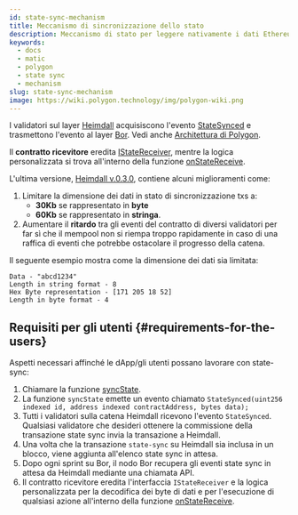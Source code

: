 ```yaml
---
id: state-sync-mechanism
title: Meccanismo di sincronizzazione dello stato
description: Meccanismo di stato per leggere nativamente i dati Ethereum
keywords:
  - docs
  - matic
  - polygon
  - state sync
  - mechanism
slug: state-sync-mechanism
image: https://wiki.polygon.technology/img/polygon-wiki.png
---
```


I validatori sul layer [Heimdall](/docs/maintain/glossary.md#heimdall) acquisiscono l'evento [StateSynced](https://github.com/maticnetwork/contracts/blob/a4c26d59ca6e842af2b8d2265be1da15189e29a4/contracts/root/stateSyncer/StateSender.sol#L24) e trasmettono l'evento al layer [Bor](/docs/maintain/glossary.md#bor). Vedi anche [Architettura di Polygon](/docs/pos/polygon-architecture).

Il **contratto ricevitore** eredita [IStateReceiver](https://github.com/maticnetwork/genesis-contracts/blob/master/contracts/IStateReceiver.sol), mentre la logica personalizzata si trova all'interno della funzione [onStateReceive](https://github.com/maticnetwork/genesis-contracts/blob/05556cfd91a6879a8190a6828428f50e4912ee1a/contracts/IStateReceiver.sol#L5).

L'ultima versione, [Heimdall v.0.3.0](https://github.com/maticnetwork/heimdall/releases/tag/v0.3.0), contiene alcuni miglioramenti come:
1. Limitare la dimensione dei dati in stato di sincronizzazione txs a:
    * **30Kb** se rappresentato in **byte**
    * **60Kb** se rappresentato in **stringa**.
2. Aumentare il **ritardo** tra gli eventi del contratto di diversi validatori per far sì che il mempool non si riempa troppo rapidamente in caso di una raffica di eventi che potrebbe ostacolare il progresso della catena.

Il seguente esempio mostra come la dimensione dei dati sia limitata:

```
Data - "abcd1234"
Length in string format - 8
Hex Byte representation - [171 205 18 52]
Length in byte format - 4
```

## Requisiti per gli utenti {#requirements-for-the-users}

Aspetti necessari affinché le dApp/gli utenti possano lavorare con state-sync:

1. Chiamare la funzione [syncState](https://github.com/maticnetwork/contracts/blob/19163ddecf91db17333859ae72dd73c91bee6191/contracts/root/stateSyncer/StateSender.sol#L33).
2. La funzione `syncState` emette un evento chiamato `StateSynced(uint256 indexed id, address indexed contractAddress, bytes data);`
3. Tutti i validatori sulla catena Heimdall ricevono l'evento `StateSynced`. Qualsiasi validatore che desideri ottenere la commissione della transazione state sync invia la transazione a Heimdall.
4. Una volta che la transazione `state-sync` su Heimdall sia inclusa in un blocco, viene aggiunta all'elenco state sync in attesa.
5. Dopo ogni sprint su Bor, il nodo Bor recupera gli eventi state sync in attesa da Heimdall mediante una chiamata API.
6. Il contratto ricevitore eredita l'interfaccia `IStateReceiver` e la logica personalizzata per la decodifica dei byte di dati e per l'esecuzione di qualsiasi azione all'interno della funzione [onStateReceive](https://github.com/maticnetwork/genesis-contracts/blob/master/contracts/IStateReceiver.sol).
